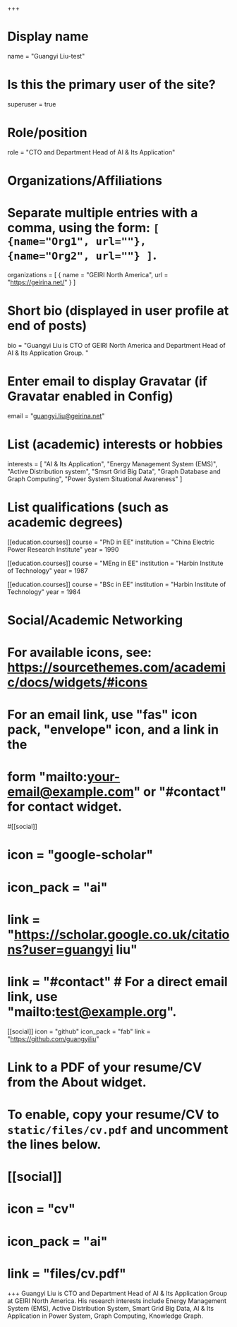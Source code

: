 +++
# Display name
name = "Guangyi Liu-test"

# Is this the primary user of the site?
superuser = true

# Role/position
role = "CTO and Department Head of AI & Its Application"

# Organizations/Affiliations
#   Separate multiple entries with a comma, using the form: `[ {name="Org1", url=""}, {name="Org2", url=""} ]`.
organizations = [ { name = "GEIRI North America", url = "https://geirina.net/" } ]

# Short bio (displayed in user profile at end of posts)
bio = "Guangyi Liu is CTO of GEIRI North America and Department Head of AI & Its Application Group. "

# Enter email to display Gravatar (if Gravatar enabled in Config)
email = "guangyi.liu@geirina.net"

# List (academic) interests or hobbies
interests = [
  "AI & Its Application",
  "Energy Management System (EMS)",
  "Active Distribution system",
  "Smsrt Grid Big Data",
  "Graph Database and Graph Computing",
  "Power System Situational Awareness"
]

# List qualifications (such as academic degrees)
[[education.courses]]
  course = "PhD in EE"
  institution = "China Electric Power Research Institute"
  year = 1990

[[education.courses]]
  course = "MEng in EE"
  institution = "Harbin Institute of Technology"
  year = 1987

[[education.courses]]
  course = "BSc in EE"
  institution = "Harbin Institute of Technology"
  year = 1984

# Social/Academic Networking
# For available icons, see: https://sourcethemes.com/academic/docs/widgets/#icons
#   For an email link, use "fas" icon pack, "envelope" icon, and a link in the
#   form "mailto:your-email@example.com" or "#contact" for contact widget.

#[[social]]
#  icon = "google-scholar"
#  icon_pack = "ai"
#  link = "https://scholar.google.co.uk/citations?user=guangyi liu"
#  link = "#contact"  # For a direct email link, use "mailto:test@example.org".

[[social]]
  icon = "github"
  icon_pack = "fab"
  link = "https://github.com/guangyiliu"

# Link to a PDF of your resume/CV from the About widget.
# To enable, copy your resume/CV to `static/files/cv.pdf` and uncomment the lines below.
# [[social]]
#   icon = "cv"
#   icon_pack = "ai"
#   link = "files/cv.pdf"

+++
Guangyi Liu is CTO and Department Head of AI & Its Application Group at GEIRI North America. His research interests include Energy Management System (EMS), Active Distribution System, Smart Grid Big Data, AI & Its Application in Power System, Graph Computing, Knowledge Graph.
